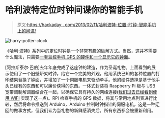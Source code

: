 # 哈利波特定位时钟间谍你的智能手机

> 原文:[https://hackaday . com/2013/02/11/哈利波特-位置-时钟-智能手机上的间谍/](https://hackaday.com/2013/02/11/harry-potter-location-clock-spies-on-your-smart-phone/)

![harry-potter-clock](../Images/983a717bbe8870baf1042a11fe9d00d8.png)

《哈利·波特》系列中的定位时钟是一个非常有趣的破解方式。当然，这并不需要什么魔法，只需要[一套监控手机 GPS 的硬件和一个显示它的钟面](http://www.alastairbarber.com/index.php?post=harry-potter-weasley-clock)。

[阿拉斯泰尔·巴伯]去年年底完成了这座钟的建造，作为圣诞礼物。上面看到的展示使用了一个旧壁炉架时钟，给它一个完美的外观。他用系统已知的各种位置的打印结果替换了钟面，并增加了一个伺服电机来驱动单手。他的硬件选择是基于他手头已经有的东西和可以廉价获得的东西。一体式封装将 Raspberry Pi 板与 USB 宽带调制解调器结合在一起，以确保它具有持久的网络连接([我们过去已经看到使用 WiFi](http://hackaday.com/2012/07/30/magic-clock-locates-your-friends/) 实现了这一点)。RPi 检查手机的 GPS 数据，将其与常用地点列表进行比较，然后将命令推送到 Arduino，Arduino 控制时钟指针的伺服电机。这是一种迂回的做事方式，但我们认为当礼物的新鲜感消失后，所有东西都会被重新利用。